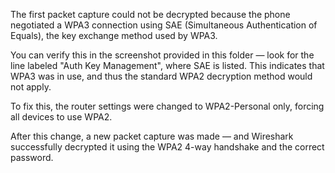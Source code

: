 The first packet capture could not be decrypted because the phone negotiated a WPA3 connection using SAE (Simultaneous Authentication of Equals), the key exchange method used by WPA3.

You can verify this in the screenshot provided in this folder — look for the line labeled "Auth Key Management", where SAE is listed. This indicates that WPA3 was in use, and thus the standard WPA2 decryption method would not apply.

To fix this, the router settings were changed to WPA2-Personal only, forcing all devices to use WPA2.

After this change, a new packet capture was made — and Wireshark successfully decrypted it using the WPA2 4-way handshake and the correct password.

